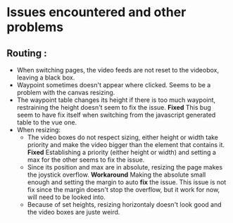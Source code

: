 # Issues encountered and other problems

## Routing :
  * When switching pages, the video feeds are not reset to the videobox, leaving a black box.
  * Waypoint sometimes doesn't appear where clicked. Seems to be a problem with the canvas resizing.
  * The waypoint table changes its height if there is too much waypoint, restraining the height doesn't seem to fix the issue. **Fixed** This bug seem to have fix itself when switching from the javascript generated table to the vue one.
  * When resizing:
     * The video boxes do not respect sizing, either height or width take priority and make the video bigger than the element that contains it. **Fixed** Establishing a priority (either height or width) and setting a max for the other seems to fix the issue.
     * Since its position and max are in absolute, resizing the page makes the joystick overflow. **Workaround** Making the absolute small enough and setting the margin to auto **fix** the issue. This issue is not fix since the margin doesn't stop the overflow, but it work for now, will need to be looked into.
     * Because of set heights, resizing horizontaly doesn't look good and the video boxes are juste weird.